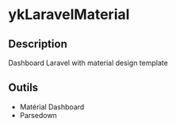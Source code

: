 # ykLaravelMaterial

## Description

Dashboard Laravel with material design template

## Outils

* Matérial Dashboard
* Parsedown
